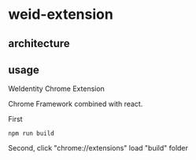 # weid-extension

## architecture

[1]: http://www.nomnoml.com/#view/%5B%3Cactor%3Euser%5D%0A%0A%5BweID-Extension%7C%0A%20%20%20%5Btools%7C%0A%20%20%20%20%20react%0A%20%20%20%20%20redux%0A%20%20%20%5D%0A%20%20%20%5Bcomponents%7C%0A%20%20%20%20%20app%0A%20%20%20%20%20account-detail%0A%20%20%20%20%20accounts%0A%20%20%20%5D%0A%20%20%20%5Breducers%7C%0A%20%20%20%20%20app%0A%20%20%20%20%20weId%0A%20%20%20%20%20identities%0A%20%20%20%5D%0A%20%20%20%5Bactions%7C%0A%20%20%20%20%20%5BbackgroundConnection%5D%0A%20%20%20%5D%0A%20%20%20%5Bcomponents%5D%3A-%3E%5Bactions%5D%0A%20%20%20%5Bactions%5D%3A-%3E%5Breducers%5D%0A%20%20%20%5Breducers%5D%3A-%3E%5Bcomponents%5D%0A%5D%0A%0A%5Bweb%20dapp%7C%0A%20%20%5Bui%20code%5D%0A%20%20%5BweID%5D%0A%20%20%5BweID-inpage.js%5D%0A%20%20%0A%20%20%5B%3Cactor%3Eui%20developer%5D%0A%20%20%5Bui%20developer%5D-%3E%5Bui%20code%5D%0A%20%20%5Bui%20code%5D%3C-%3E%5BweID%5D%0A%20%20%5BweID%5D%3C-%3E%5BweID-inpage.js%5D%0A%5D%0A%0A%5BweID-background%7C%0A%20%20%5Bprovider-engine%5D%0A%20%20%5Bhooked%20weID%20subprovider%5D%0A%20%20%5BweID%20%26%20Certification%20store%5D%0A%20%20%0A%20%20%5Bprovider-engine%5D%3C-%3E%5Bhooked%20weID%20subprovider%5D%0A%20%20%5Bhooked%20weID%20subprovider%5D%3C-%3E%5BweID%20%26%20Certification%20store%5D%0A%20%20%5Bconfig%20manager%7C%0A%20%20%20%20%5Brpc%20configuration%5D%0A%20%20%20%20%5Bencrypted%20keys%5D%0A%20%20%20%20%5BweID%20nicknames%5D%0A%20%20%5D%0A%20%20%0A%20%20%5Bprovider-engine%5D%3C-%5Bconfig%20manager%5D%0A%20%20%5BweID%20%26%20Certification%20store%5D%3C-%3E%5Bconfig%20manager%5D%0A%5D%0A%0A%5Buser%5D%3C-%3E%5BweID-Extension%5D%0A%0A%5Buser%5D%3C%3A--%3A%3E%5Bweb%20dapp%5D%0A%0A%5BweID-contentscript%7C%0A%20%20%5Bplugin%20restart%20detector%5D%0A%20%20%5Brpc%20passthrough%5D%0A%5D%0A%0A%5Brpc%20%7C%0A%20%20%5BFISCO%20blockchain%20%7C%0A%20%20%20%20%5Bcontracts%5D%0A%20%20%20%20%5Baccounts%5D%0A%20%20%5D%0A%5D%0A%0A%5Bweb%20dapp%5D%3C%3A--%3A%3E%5BweID-contentscript%5D%0A%5BweID-contentscript%5D%3C-%3E%5BweID-background%5D%0A%5BweID-background%5D%3C-%3E%5BweID-Extension%5D%0A%5BweID-background%5D%3C-%3E%5Brpc%5D%0A

## usage

WeIdentity Chrome Extension

Chrome Framework combined with react.

First

    npm run build


Second, click "chrome://extensions" load "build" folder